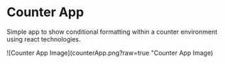 # Counter App

Simple app to show conditional formatting within a counter environment using react technologies.

![Counter App Image](counterApp.png?raw=true "Counter App Image)
